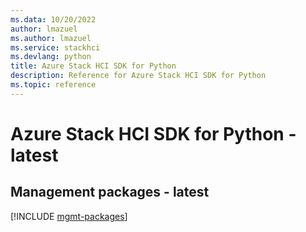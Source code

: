 ```yaml
---
ms.data: 10/20/2022
author: lmazuel
ms.author: lmazuel
ms.service: stackhci
ms.devlang: python
title: Azure Stack HCI SDK for Python
description: Reference for Azure Stack HCI SDK for Python
ms.topic: reference
---
```

# Azure Stack HCI SDK for Python - latest

## Management packages - latest
[!INCLUDE [mgmt-packages](stack-hci-mgmt-index.md)]